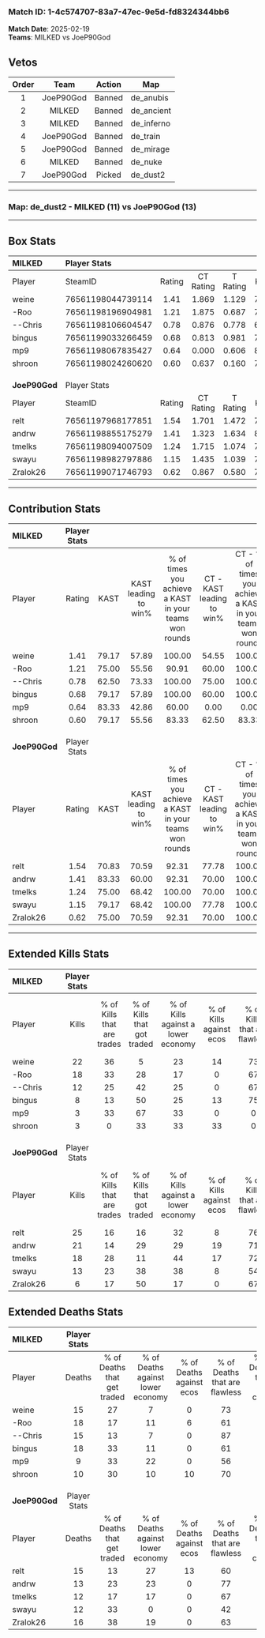 ### Match ID: 1-4c574707-83a7-47ec-9e5d-fd8324344bb6  
**Match Date**: 2025-02-19  
**Teams**: MILKED vs JoeP90God  

## Vetos  

| Order | Team | Action | Map |
| :---: | :--: | :----: | --- |
| 1 | JoeP90God | Banned | de_anubis |
| 2 | MILKED | Banned | de_ancient |
| 3 | MILKED | Banned | de_inferno |
| 4 | JoeP90God | Banned | de_train |
| 5 | JoeP90God | Banned | de_mirage |
| 6 | MILKED | Banned | de_nuke |
| 7 | JoeP90God | Picked | de_dust2 |

---  

### **Map**: de_dust2 - MILKED (11) vs JoeP90God (13)  
---  

## Box Stats  

| **MILKED**    | Player Stats      |        |           |          |       |       |       |         |        |      |     |
| :- | :- | :-: | :-: | :-: | :-: | :-: | :-: | :-: | :-: | :-: | :-: |
| Player        | SteamID           | Rating | CT Rating | T Rating | KAST  |  ADR  | Kills | Assists | Deaths | K/D  | HS% |
| weine         | 76561198044739114 |  1.41  |   1.869   |  1.129   | 79.17 | 93.5  |  22   |    3    |   15   | 1.47 | 40  |
| -Roo          | 76561198196904981 |  1.21  |   1.875   |  0.687   | 75.00 | 95.2  |  18   |   12    |   18   | 1.00 | 66  |
| --Chris       | 76561198106604547 |  0.78  |   0.876   |  0.778   | 62.50 | 49.0  |  12   |    2    |   15   | 0.80 | 58  |
| bingus        | 76561199033266459 |  0.68  |   0.813   |  0.981   | 79.17 | 40.0  |   8   |    5    |   18   | 0.44 | 75  |
| mp9           | 76561198067835427 |  0.64  |   0.000   |  0.606   | 83.33 | 18.0  |   3   |    1    |   9    | 0.33 | 66  |
| shroon        | 76561198024260620 |  0.60  |   0.637   |  0.160   | 79.17 | 19.2  |   3   |    2    |   10   | 0.30 | 33  |
|               |                   |        |           |          |       |       |       |         |        |      |     |
|               |                   |        |           |          |       |       |       |         |        |      |     |
|               |                   |        |           |          |       |       |       |         |        |      |     |
| **JoeP90God** | Player Stats      |        |           |          |       |       |       |         |        |      |     |
| Player        | SteamID           | Rating | CT Rating | T Rating | KAST  |  ADR  | Kills | Assists | Deaths | K/D  | HS% |
| relt          | 76561197968177851 |  1.54  |   1.701   |  1.472   | 70.83 | 115.9 |  25   |    6    |   15   | 1.67 | 64  |
| andrw         | 76561198855175279 |  1.41  |   1.323   |  1.634   | 83.33 | 80.7  |  21   |    4    |   13   | 1.62 | 42  |
| tmelks        | 76561198094007509 |  1.24  |   1.715   |  1.074   | 75.00 | 74.3  |  18   |    3    |   12   | 1.50 | 33  |
| swayu         | 76561198982797886 |  1.15  |   1.435   |  1.039   | 79.17 | 83.0  |  13   |   10    |   12   | 1.08 | 53  |
| Zralok26      | 76561199071746793 |  0.62  |   0.867   |  0.580   | 75.00 | 38.0  |   6   |    7    |   16   | 0.38 | 16  |
---  

## Contribution Stats  

| **MILKED**    | Player Stats |       |                      |                                                        |                           |                                                             |                          |                                                            |
| :- | :-: | :-: | :-: | :-: | :-: | :-: | :-: | :-: |
| Player        |    Rating    | KAST  | KAST leading to win% | % of times you achieve a KAST in your teams won rounds | CT - KAST leading to win% | CT - % of times you achieve a KAST in your teams won rounds | T - KAST leading to win% | T - % of times you achieve a KAST in your teams won rounds |
| weine         |     1.41     | 79.17 |        57.89         |                         100.00                         |           54.55           |                           100.00                            |          62.50           |                           100.00                           |
| -Roo          |     1.21     | 75.00 |        55.56         |                         90.91                          |           60.00           |                           100.00                            |          50.00           |                           80.00                            |
| --Chris       |     0.78     | 62.50 |        73.33         |                         100.00                         |           75.00           |                           100.00                            |          71.43           |                           100.00                           |
| bingus        |     0.68     | 79.17 |        57.89         |                         100.00                         |           60.00           |                           100.00                            |          55.56           |                           100.00                           |
| mp9           |     0.64     | 83.33 |        42.86         |                         60.00                          |           0.00            |                            0.00                             |          42.86           |                           60.00                            |
| shroon        |     0.60     | 79.17 |        55.56         |                         83.33                          |           62.50           |                            83.33                            |           0.00           |                            0.00                            |
|               |              |       |                      |                                                        |                           |                                                             |                          |                                                            |
|               |              |       |                      |                                                        |                           |                                                             |                          |                                                            |
|               |              |       |                      |                                                        |                           |                                                             |                          |                                                            |
| **JoeP90God** | Player Stats |       |                      |                                                        |                           |                                                             |                          |                                                            |
| Player        |    Rating    | KAST  | KAST leading to win% | % of times you achieve a KAST in your teams won rounds | CT - KAST leading to win% | CT - % of times you achieve a KAST in your teams won rounds | T - KAST leading to win% | T - % of times you achieve a KAST in your teams won rounds |
| relt          |     1.54     | 70.83 |        70.59         |                         92.31                          |           77.78           |                           100.00                            |          62.50           |                           83.33                            |
| andrw         |     1.41     | 83.33 |        60.00         |                         92.31                          |           70.00           |                           100.00                            |          50.00           |                           83.33                            |
| tmelks        |     1.24     | 75.00 |        68.42         |                         100.00                         |           70.00           |                           100.00                            |          66.67           |                           100.00                           |
| swayu         |     1.15     | 79.17 |        68.42         |                         100.00                         |           77.78           |                           100.00                            |          60.00           |                           100.00                           |
| Zralok26      |     0.62     | 75.00 |        70.59         |                         92.31                          |           70.00           |                           100.00                            |          71.43           |                           83.33                            |
---  

## Extended Kills Stats  

| **MILKED**    | Player Stats |                            |                            |                                    |                         |                              |                                 |                                       |                    |           |
| :- | :-: | :-: | :-: | :-: | :-: | :-: | :-: | :-: | :-: | :-: |
| Player        |    Kills     | % of Kills that are trades | % of Kills that got traded | % of Kills against a lower economy | % of Kills against ecos | % of Kills that are flawless | % of Kills that are close duels | % of Kills that are assisted by flash | Pistol Round Kills | AWP Kills |
| weine         |      22      |             36             |             5              |                 23                 |           14            |              73              |                5                |                   5                   |         2          |     7     |
| -Roo          |      18      |             33             |             28             |                 17                 |            0            |              67              |                0                |                   6                   |         1          |     0     |
| --Chris       |      12      |             25             |             42             |                 25                 |            0            |              67              |                0                |                   0                   |         2          |     0     |
| bingus        |      8       |             13             |             50             |                 25                 |           13            |              75              |               25                |                  13                   |         0          |     0     |
| mp9           |      3       |             33             |             67             |                 33                 |            0            |              0               |                0                |                  33                   |         0          |     0     |
| shroon        |      3       |             0              |             33             |                 33                 |           33            |              0               |                0                |                   0                   |         0          |     0     |
|               |              |                            |                            |                                    |                         |                              |                                 |                                       |                    |           |
|               |              |                            |                            |                                    |                         |                              |                                 |                                       |                    |           |
|               |              |                            |                            |                                    |                         |                              |                                 |                                       |                    |           |
| **JoeP90God** | Player Stats |                            |                            |                                    |                         |                              |                                 |                                       |                    |           |
| Player        |    Kills     | % of Kills that are trades | % of Kills that got traded | % of Kills against a lower economy | % of Kills against ecos | % of Kills that are flawless | % of Kills that are close duels | % of Kills that are assisted by flash | Pistol Round Kills | AWP Kills |
| relt          |      25      |             16             |             16             |                 32                 |            8            |              76              |                4                |                   8                   |         5          |     0     |
| andrw         |      21      |             14             |             29             |                 29                 |           19            |              71              |                5                |                  10                   |         1          |     3     |
| tmelks        |      18      |             28             |             11             |                 44                 |           17            |              72              |                0                |                   6                   |         0          |    13     |
| swayu         |      13      |             23             |             38             |                 38                 |            8            |              54              |               15                |                   8                   |         1          |     0     |
| Zralok26      |      6       |             17             |             50             |                 17                 |            0            |              67              |                0                |                   0                   |         1          |     0     |
## Extended Deaths Stats  

| **MILKED**    | Player Stats |                             |                                   |                          |                               |                            |                           |               |
| :- | :-: | :-: | :-: | :-: | :-: | :-: | :-: | :-: |
| Player        |    Deaths    | % of Deaths that get traded | % of Deaths against lower economy | % of Deaths against ecos | % of Deaths that are flawless | % of Deaths that are close | % of Deaths while blinded | Deaths to AWP |
| weine         |      15      |             27              |                 7                 |            0             |              73               |             0              |             7             |       3       |
| -Roo          |      18      |             17              |                11                 |            6             |              61               |             6              |             6             |       2       |
| --Chris       |      15      |             13              |                 7                 |            0             |              87               |             7              |             7             |       4       |
| bingus        |      18      |             33              |                11                 |            0             |              61               |             11             |             6             |       2       |
| mp9           |      9       |             33              |                22                 |            0             |              56               |             0              |             0             |       2       |
| shroon        |      10      |             30              |                10                 |            10            |              70               |             0              |            20             |       2       |
|               |              |                             |                                   |                          |                               |                            |                           |               |
|               |              |                             |                                   |                          |                               |                            |                           |               |
|               |              |                             |                                   |                          |                               |                            |                           |               |
| **JoeP90God** | Player Stats |                             |                                   |                          |                               |                            |                           |               |
| Player        |    Deaths    | % of Deaths that get traded | % of Deaths against lower economy | % of Deaths against ecos | % of Deaths that are flawless | % of Deaths that are close | % of Deaths while blinded | Deaths to AWP |
| relt          |      15      |             13              |                27                 |            13            |              60               |             7              |             7             |       1       |
| andrw         |      13      |             23              |                23                 |            0             |              77               |             0              |             0             |       2       |
| tmelks        |      12      |             17              |                17                 |            0             |              67               |             17             |             0             |       2       |
| swayu         |      12      |             33              |                 0                 |            0             |              42               |             0              |             0             |       0       |
| Zralok26      |      16      |             38              |                19                 |            0             |              63               |             0              |            19             |       3       |
